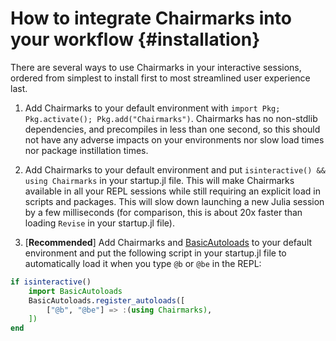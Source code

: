 


# How to integrate Chairmarks into your workflow {#installation}

There are several ways to use Chairmarks in your interactive sessions, ordered from simplest to install first to most streamlined user experience last.
1. Add Chairmarks to your default environment with `import Pkg; Pkg.activate(); Pkg.add("Chairmarks")`. Chairmarks has no non-stdlib dependencies, and precompiles in less than one second, so this should not have any adverse impacts on your environments nor slow load times nor package instillation times.
  
2. Add Chairmarks to your default environment and put `isinteractive() && using Chairmarks` in your startup.jl file. This will make Chairmarks available in all your REPL sessions while still requiring an explicit load in scripts and packages. This will slow down launching a new Julia session by a few milliseconds (for comparison, this is about 20x faster than loading `Revise` in your startup.jl file).
  
3. [**Recommended**] Add Chairmarks and [BasicAutoloads](https://github.com/LilithHafner/BasicAutoloads.jl) to your default environment and put the following script in your startup.jl file to automatically load it when you type `@b` or `@be` in the REPL:
  

```julia
if isinteractive()
    import BasicAutoloads
    BasicAutoloads.register_autoloads([
        ["@b", "@be"] => :(using Chairmarks),
    ])
end
```

